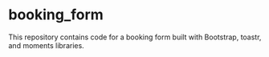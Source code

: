 # booking_form
This repository contains code for a booking form built with Bootstrap, toastr, and moments libraries.
